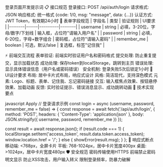 登录页面开发提示词
📋 接口规范
登录接口: POST /api/auth/login
请求格式: JSON
响应格式: 统一格式 {code: 1/0, msg: "message", data: {...}}
认证方式: JWT Token，有效期24小时
🎯 表单字段规范
| 字段名 | 类型 | 验证规则 | UI要求 | |--------|------|----------|--------| | username | string | 必填，3-20位，字母/数字/下划线 | 输入框，占位符"请输入用户名" | | password | string | 必填，6-20位，字母+数字组合 | 密码框，占位符"请输入密码" | | remember_me | boolean | 可选，默认false | 复选框，标签"记住我" |

⚡ 前端交互流程
表单验证: 前端实时验证用户名和密码格式
提交处理: 防止重复提交，显示加载状态
成功处理: 保存token到localStorage，跳转到主页
错误处理: 显示具体错误信息（用户名或密码错误）
安全机制: 登录失败5次后锁定1小时
🎨 UI设计要求
布局: 居中卡片式布局，响应式设计
风格: 简洁现代，支持深色模式
元素: Logo、标题、表单、记住我、忘记密码链接
交互: 输入框焦点效果、按钮悬停效果、加载动画
反馈: 实时验证提示、错误消息显示、成功跳转动画
🔧 技术实现要点

javascript
Apply
// 登录请求示例
const login = async (username, password, remember_me = false) => {
  const response = await fetch('/api/auth/login', {
    method: 'POST',
    headers: { 'Content-Type': 'application/json' },
    body: JSON.stringify({ username, password, remember_me })
  });
  
  const result = await response.json();
  if (result.code === 1) {
    localStorage.setItem('access_token', result.data.token.access_token);
    window.location.href = '/';
  } else {
    showError(result.msg);
  }
};
📱 响应式断点
移动端: <768px，全屏卡片
平板: 768-1024px，居中卡片宽度400px
桌面: >1024px，居中卡片宽度480px
🛡️ 安全规范
密码传输使用HTTPS
前端禁止密码明文显示
防止XSS攻击，用户输入转义
限制登录频率，防暴力破解